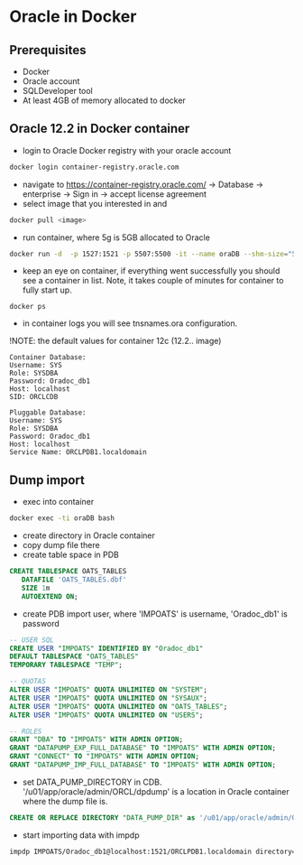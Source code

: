 # Oracle in Docker

## Prerequisites

- Docker
- Oracle account
- SQLDeveloper tool
- At least 4GB of memory allocated to docker

## Oracle 12.2 in Docker container

- login to Oracle Docker registry with your oracle account

```sh
docker login container-registry.oracle.com
```

- navigate to https://container-registry.oracle.com/ -> Database -> enterprise -> Sign in -> accept license agreement
- select image that you interested in and

```sh
docker pull <image>
```

- run container, where 5g is 5GB allocated to Oracle

```sh
docker run -d  -p 1527:1521 -p 5507:5500 -it --name oraDB --shm-size="5g" container-registry.oracle.com/database/enterprise:12.2.0.1
```

- keep an eye on container, if everything went successfully you should see a container in list. Note, it takes couple of minutes for container to fully start up.

```
docker ps
```

- in container logs you will see tnsnames.ora configuration.

!NOTE: the default values for container 12c (12.2.. image)

```
Container Database:
Username: SYS
Role: SYSDBA
Password: Oradoc_db1
Host: localhost
SID: ORCLCDB

Pluggable Database:
Username: SYS
Role: SYSDBA
Password: Oradoc_db1
Host: localhost
Service Name: ORCLPDB1.localdomain
```

## Dump import

- exec into container

```sh
docker exec -ti oraDB bash
```

- create directory in Oracle container
- copy dump file there
- create table space in PDB

```sql
CREATE TABLESPACE OATS_TABLES
   DATAFILE 'OATS_TABLES.dbf'
   SIZE 1m
   AUTOEXTEND ON;
```

- create PDB import user, where 'IMPOATS' is username, 'Oradoc_db1' is password

```sql
-- USER SQL
CREATE USER "IMPOATS" IDENTIFIED BY "Oradoc_db1"
DEFAULT TABLESPACE "OATS_TABLES"
TEMPORARY TABLESPACE "TEMP";

-- QUOTAS
ALTER USER "IMPOATS" QUOTA UNLIMITED ON "SYSTEM";
ALTER USER "IMPOATS" QUOTA UNLIMITED ON "SYSAUX";
ALTER USER "IMPOATS" QUOTA UNLIMITED ON "OATS_TABLES";
ALTER USER "IMPOATS" QUOTA UNLIMITED ON "USERS";

-- ROLES
GRANT "DBA" TO "IMPOATS" WITH ADMIN OPTION;
GRANT "DATAPUMP_EXP_FULL_DATABASE" TO "IMPOATS" WITH ADMIN OPTION;
GRANT "CONNECT" TO "IMPOATS" WITH ADMIN OPTION;
GRANT "DATAPUMP_IMP_FULL_DATABASE" TO "IMPOATS" WITH ADMIN OPTION;
```

- set DATA_PUMP_DIRECTORY in CDB. '/u01/app/oracle/admin/ORCL/dpdump' is a location in Oracle container where the dump file is.

```SQL
CREATE OR REPLACE DIRECTORY "DATA_PUMP_DIR" as '/u01/app/oracle/admin/ORCL/dpdump';
```

- start importing data with impdp

```sh
impdp IMPOATS/Oradoc_db1@localhost:1521/ORCLPDB1.localdomain directory=DATA_PUMP_DIR dumpfile=expdp.OATS-395.20220831.dmp full=y
```

